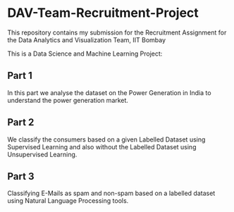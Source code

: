 # DAV-Team-Recruitment-Project
This repository contains my submission for the Recruitment Assignment for the Data Analytics and Visualization Team, IIT Bombay

This is a Data Science and Machine Learning Project:

## Part 1
In this part we analyse the dataset on the Power Generation in India to understand the power generation market.

## Part 2
We classify the consumers based on a given Labelled Dataset using Supervised Learning and also without the Labelled Dataset using Unsupervised Learning.

## Part 3
Classifying E-Mails as spam and non-spam based on a labelled dataset using Natural Language Processing tools.